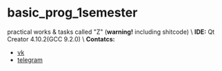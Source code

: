 # basic_prog_1semester
practical works &amp; tasks called "Z" (**warning!** including shitcode)
\\
**IDE:** Qt Creator 4.10.2(GCC 9.2.0)
\\
**Contatcs:**
- [vk](https://vk.com/kashapovd)
- [telegram](https://t.me/kashapovd)

